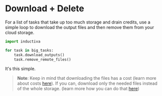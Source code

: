 # Download + Delete


For a list of tasks that take up too much storage and drain credits, use a
simple loop to download the output files and then remove them from your cloud
storage.

```python
import inductiva

for task in big_tasks:
    task.download_outputs()
    task.remove_remote_files()
```

It's this simple.

> **Note**: Keep in mind that downloading the files has a cost (learn more about costs [here](https://inductiva.ai/guides/how-it-works/basics/how-much-does-it-cost)). If you can, download only the needed files instead of the whole storage. (learn more how you can do that [here](../../download-file-from-project))
